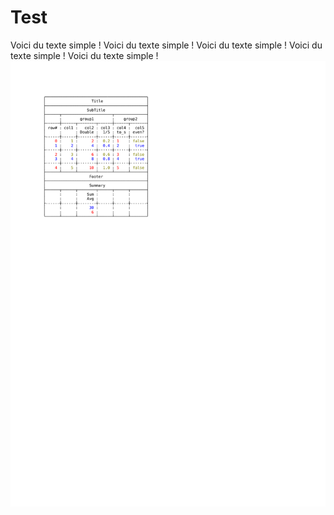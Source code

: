 # Test

Voici du texte simple !
Voici du texte simple !
Voici du texte simple !
Voici du texte simple !
Voici du texte simple !
![z4c](docs/assets/images/z4c-1.png)
